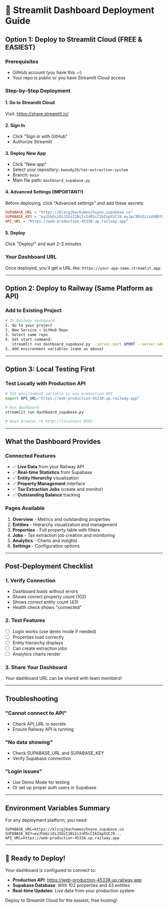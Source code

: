 # 🎯 Streamlit Dashboard Deployment Guide

## Option 1: Deploy to Streamlit Cloud (FREE & EASIEST)

### Prerequisites
- GitHub account (you have this ✓)
- Your repo is public or you have Streamlit Cloud access

### Step-by-Step Deployment

#### 1. Go to Streamlit Cloud
Visit: https://share.streamlit.io/

#### 2. Sign In
- Click "Sign in with GitHub"
- Authorize Streamlit

#### 3. Deploy New App
- Click "New app"
- Select your repository: `kwoody20/tax-extraction-system`
- Branch: `main`
- Main file path: `dashboard_supabase.py`

#### 4. Advanced Settings (IMPORTANT!)
Before deploying, click "Advanced settings" and add these secrets:

```toml
SUPABASE_URL = "https://klscgjbachumeojhxyno.supabase.co"
SUPABASE_KEY = "eyJhbGciOiJIUzI1NiIsInR5cCI6IkpXVCJ9.eyJpc3MiOiJzdXBhYmFzZSIsInJlZiI6Imtsc2NnamJhY2h1bWVvamh4eW5vIiwicm9sZSI6ImFub24iLCJpYXQiOjE3NTU3OTU1OTksImV4cCI6MjA3MTM3MTU5OX0.nJF44C6SPe-dNfPit7zTsij2foo67WNY3PFl7lfxquY"
API_URL = "https://web-production-45338.up.railway.app"
```

#### 5. Deploy
Click "Deploy!" and wait 2-3 minutes

### Your Dashboard URL
Once deployed, you'll get a URL like:
`https://your-app-name.streamlit.app`

---

## Option 2: Deploy to Railway (Same Platform as API)

### Add to Existing Project
```bash
# In Railway dashboard
1. Go to your project
2. New Service → GitHub Repo
3. Select same repo
4. Set start command:
   streamlit run dashboard_supabase.py --server.port $PORT --server.address 0.0.0.0
5. Add environment variables (same as above)
```

---

## Option 3: Local Testing First

### Test Locally with Production API
```bash
# Set environment variable to use production API
export API_URL="https://web-production-45338.up.railway.app"

# Run dashboard
streamlit run dashboard_supabase.py

# Open browser to http://localhost:8502
```

---

## What the Dashboard Provides

### Connected Features
- ✅ **Live Data** from your Railway API
- ✅ **Real-time Statistics** from Supabase
- ✅ **Entity Hierarchy** visualization
- ✅ **Property Management** interface
- ✅ **Tax Extraction Jobs** (create and monitor)
- ✅ **Outstanding Balance** tracking

### Pages Available
1. **Overview** - Metrics and outstanding properties
2. **Entities** - Hierarchy visualization and management
3. **Properties** - Full property table with filters
4. **Jobs** - Tax extraction job creation and monitoring
5. **Analytics** - Charts and insights
6. **Settings** - Configuration options

---

## Post-Deployment Checklist

### 1. Verify Connection
- Dashboard loads without errors
- Shows correct property count (102)
- Shows correct entity count (43)
- Health check shows "connected"

### 2. Test Features
- [ ] Login works (use demo mode if needed)
- [ ] Properties load correctly
- [ ] Entity hierarchy displays
- [ ] Can create extraction jobs
- [ ] Analytics charts render

### 3. Share Your Dashboard
Your dashboard URL can be shared with team members!

---

## Troubleshooting

### "Cannot connect to API"
- Check API_URL in secrets
- Ensure Railway API is running

### "No data showing"
- Check SUPABASE_URL and SUPABASE_KEY
- Verify Supabase connection

### "Login issues"
- Use Demo Mode for testing
- Or set up proper auth users in Supabase

---

## Environment Variables Summary

For any deployment platform, you need:
```env
SUPABASE_URL=https://klscgjbachumeojhxyno.supabase.co
SUPABASE_KEY=eyJhbGciOiJIUzI1NiIsInR5cCI6IkpXVCJ9...
API_URL=https://web-production-45338.up.railway.app
```

---

## 🎉 Ready to Deploy!

Your dashboard is configured to connect to:
- **Production API**: https://web-production-45338.up.railway.app
- **Supabase Database**: With 102 properties and 43 entities
- **Real-time Updates**: Live data from your production system

Deploy to Streamlit Cloud for the easiest, free hosting!